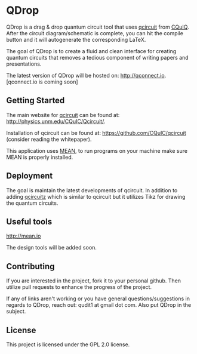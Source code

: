 # QDrop

QDrop is a drag & drop quantum circuit tool that uses [qcircuit](https://github.com/CQuIC/qcircuit) from [CQuIQ](https://cquic.unm.edu). After the circuit diagram/schematic is complete, you can hit the compile button and it will autogenerate the corresponding LaTeX. 

The goal of QDrop is to create a fluid and clean interface for creating quantum circuits that removes a tedious component of writing papers and presentations.

The latest version of QDrop will be hosted on: http://qconnect.io. [qconnect.io is coming soon]

## Getting Started

The main website for [qcircuit](http://physics.unm.edu/CQuIC/Qcircuit/) can be found at: http://physics.unm.edu/CQuIC/Qcircuit/.  

Installation of qcircuit can be found at: https://github.com/CQuIC/qcircuit (consider reading the whitepaper).

This application uses [MEAN](http://mean.io), to run programs on your machine make sure MEAN is properly installed. 

## Deployment

The goal is maintain the latest developments of qcircuit. In addition to adding [qcircuitz](https://github.com/CQuIC/qcircuitz) which is similar to qcircuit but it utilizes Tikz for drawing the quantum circuits.

## Useful tools 

http://mean.io

The design tools will be added soon.

## Contributing

If you are interested in the project, fork it to your personal github. Then utilize pull requests to enhance the progress of the project. 

If any of links aren't working or you have general questions/suggestions in regards to QDrop, reach out: qudit1 at gmail dot com. Also put QDrop in the subject.



## License

This project is licensed under the GPL 2.0 license. 
